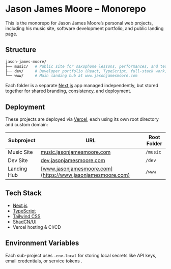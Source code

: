 # Jason James Moore – Monorepo

This is the monorepo for Jason James Moore’s personal web projects, including his music site, software development portfolio, and public landing page.

##  Structure

```bash
jason-james-moore/
├── music/   # Public site for saxophone lessons, performances, and teaching
├── dev/     # Developer portfolio (React, TypeScript, full-stack work)
└── www/     # Main landing hub at www.jasonjamesmoore.com
```

Each folder is a separate [Next.js](https://nextjs.org/) app managed independently, but stored together for shared branding, consistency, and deployment.

##  Deployment

These projects are deployed via [Vercel](https://vercel.com), each using its own root directory and custom domain:

| Subproject | URL                              | Root Folder |
|------------|----------------------------------|-------------|
| Music Site | [music.jasonjamesmoore.com](https://music.jasonjamesmoore.com) | `/music`     |
| Dev Site   | [dev.jasonjamesmoore.com](https://dev.jasonjamesmoore.com)     | `/dev`       |
| Landing Hub | [www.jasonjamesmoore.com](https://www.jasonjamesmoore.com)    | `/www`       |

##  Tech Stack

- [Next.js](https://nextjs.org/)
- [TypeScript](https://www.typescriptlang.org/)
- [Tailwind CSS](https://tailwindcss.com/)
- [ShadCN/UI](https://ui.shadcn.com/)
- Vercel hosting & CI/CD

##  Environment Variables

Each sub-project uses `.env.local` for storing local secrets like API keys, email credentials, or service tokens .
